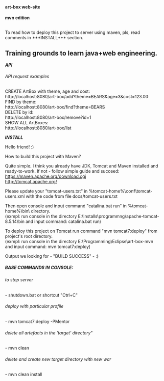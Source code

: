<h4> art-box web-site </h4>
<b>mvn edition</b>
<br>
<br>

<p>
To read how to deploy this project to server using maven, pls, read comments in ***INSTALL*** 
section.
</p>

<h2>Training grounds to learn java+web engineering.</h2>


***API***
<h6>API request examples</h6>

CREATE ArtBox with theme, age and cost:<br>
	http://localhost:8080/art-box/add?theme=BEARS&age=3&cost=123.00<br>
FIND by theme:<br>
	http://localhost:8080/art-box/find?theme=BEARS<br>
DELETE by id:<br>
	http://localhost:8080/art-box/remove?id=1<br>
SHOW ALL ArtBoxes:<br>
	http://localhost:8080/art-box/list<br>

***INSTALL***

Hello friend! :)

How to build this project with Maven?

Quite simple. I think you already have JDK, Tomcat and Maven installed and ready-to-work. If not - 
follow simple guide and succeed:
<br>
https://maven.apache.org/download.cgi
<br>
http://tomcat.apache.org/

Please update your "tomcat-users.txt" in %tomcat-home%\conf\tomcat-users.xml 
with the code from file docs/tomcat-users.txt

Then open console and input command "catalina.bat run" in %tomcat-home%\bin\ directory.
<br>
(exmpl: run console in the directory E:\installs\programmng\apache-tomcat-8.5.14\bin and input 
command: catalina.bat run)

To deploy this project on Tomcat run command "mvn tomcat7:deploy" from project's root
directory.
<br>
(exmpl: run console in the directory E:\Programming\Eclipse\art-box-mvn and input command: 
mvn tomcat7:deploy)

Output we looking for - "BUILD SUCCESS" - :)
	
<h5> BASE COMMANDS IN CONSOLE: </h5>

<h6> to stop server </h6>
		- shutdown.bat or shortcut "Ctrl+C" 
		
<h6> deploy with particular profile </h6>
		- mvn tomcat7:deploy -PMentor
		
<h6> delete all artefacts in the 'target' directory" </h6>
		- mvn clean
		
<h6> delete and create new target directory with new war </h6>
		- mvn clean install
		

